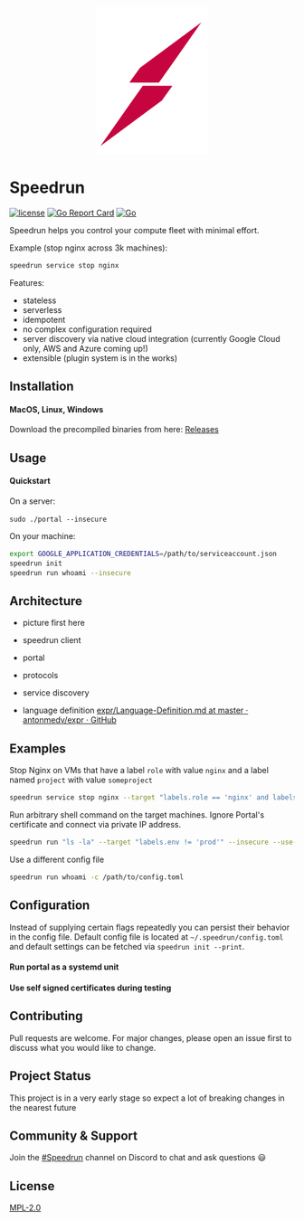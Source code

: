 <p align="center">
  <a rel="nofollow">
    <img src="assets/logo.png?raw=true" width="200" style="max-width:100%;">
  </a>
</p>

# Speedrun

[![license](https://img.shields.io/badge/license-MPL2-blue.svg)](https://github.com/dpogorzelski/speedrun/blob/master/LICENSE)
[![Go Report Card](https://goreportcard.com/badge/github.com/dpogorzelski/speedrun)](https://goreportcard.com/report/github.com/dpogorzelski/speedrun)
[![Go](https://github.com/dpogorzelski/speedrun/actions/workflows/go.yml/badge.svg)](https://github.com/dpogorzelski/speedrun/actions/workflows/go.yml)

Speedrun helps you control your compute fleet with minimal effort.

Example (stop nginx across 3k machines):

```bash
speedrun service stop nginx
```

Features:

* stateless
* serverless
* idempotent
* no complex configuration required
* server discovery via native cloud integration (currently Google Cloud only, AWS and Azure coming up!)
* extensible (plugin system is in the works)

## Installation

#### MacOS, Linux, Windows

Download the precompiled binaries from here: [Releases](https://github.com/dpogorzelski/speedrun/releases)

## Usage

#### Quickstart

On a server:

`sudo ./portal --insecure`

On your machine:

```bash
export GOOGLE_APPLICATION_CREDENTIALS=/path/to/serviceaccount.json
speedrun init
speedrun run whoami --insecure
```

## Architecture

* picture first here

* speedrun client

* portal

* protocols

* service discovery

* language definition [expr/Language-Definition.md at master · antonmedv/expr · GitHub](https://github.com/antonmedv/expr/blob/master/docs/Language-Definition.md)

## Examples

Stop Nginx on VMs that have a label `role` with value `nginx` and a label named `project` with value `someproject`

```bash
speedrun service stop nginx --target "labels.role == 'nginx' and labels.project == 'someproject'r"
```

Run arbitrary shell command on the target machines. Ignore Portal's certificate and connect via private IP address.

```bash
speedrun run "ls -la" --target "labels.env != 'prod'" --insecure --use-private-ip
```

Use a different config file

```bash
speedrun run whoami -c /path/to/config.toml
```

## Configuration

Instead of supplying certain flags repeatedly you can persist their behavior in the config file. Default config file is located at `~/.speedrun/config.toml` and default settings can be fetched via `speedrun init --print`.

#### Run portal as a systemd unit

#### Use self signed certificates during testing

## Contributing

Pull requests are welcome. For major changes, please open an issue first to discuss what you would like to change.

## Project Status

This project is in a very early stage so expect a lot of breaking changes in the nearest future

## Community & Support

Join the [#Speedrun](https://discord.gg/nkVvPnRvrJ) channel on Discord to chat and ask questions 😃

## License

[MPL-2.0](LICENSE)
